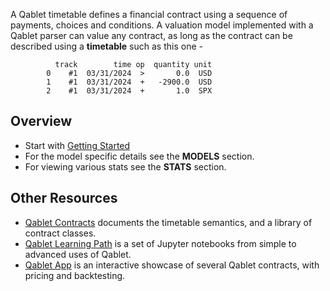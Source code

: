 A Qablet timetable defines a financial contract using a sequence of payments, choices and conditions. A valuation model implemented with a Qablet parser can value any contract, as long as the contract can be described using a **timetable** such as this one -

```
          track        time op  quantity unit
        0    #1  03/31/2024  >       0.0  USD
        1    #1  03/31/2024  +   -2900.0  USD
        2    #1  03/31/2024  +       1.0  SPX
```


## Overview

 - Start with [Getting Started](quickstart.md)
 - For the model specific details see the **MODELS** section.
 - For viewing various stats see the **STATS** section.


## Other Resources

- [Qablet Contracts](https://qablet.github.io/qablet-contracts/) documents the timetable semantics, and a library of contract classes. 
- [Qablet Learning Path](https://github.com/qablet-academy/intro) is a set of Jupyter notebooks from simple to advanced uses of Qablet.
- [Qablet App](https://apps-dash.onrender.com/) is an interactive showcase of several Qablet contracts, with pricing and backtesting.
